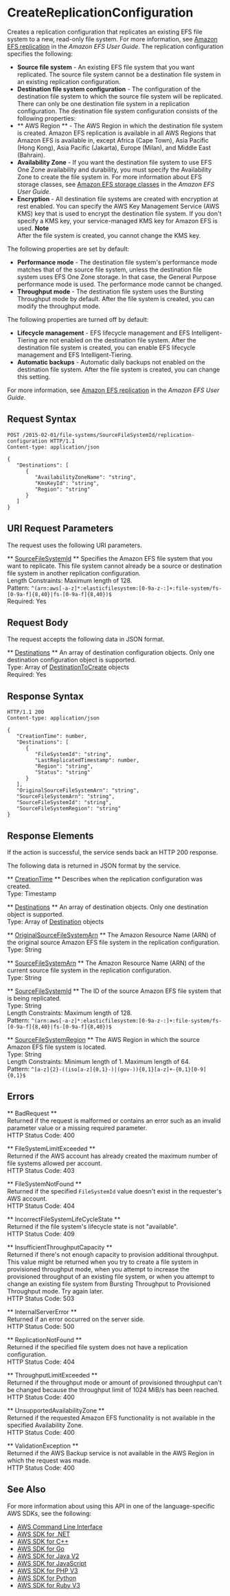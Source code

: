 # CreateReplicationConfiguration<a name="API_CreateReplicationConfiguration"></a>

Creates a replication configuration that replicates an existing EFS file system to a new, read\-only file system\. For more information, see [Amazon EFS replication](https://docs.aws.amazon.com/efs/latest/ug/efs-replication.html) in the *Amazon EFS User Guide*\. The replication configuration specifies the following:
+  **Source file system** \- An existing EFS file system that you want replicated\. The source file system cannot be a destination file system in an existing replication configuration\.
+  **Destination file system configuration** \- The configuration of the destination file system to which the source file system will be replicated\. There can only be one destination file system in a replication configuration\. The destination file system configuration consists of the following properties:
  +  ** AWS Region ** \- The AWS Region in which the destination file system is created\. Amazon EFS replication is available in all AWS Regions that Amazon EFS is available in, except Africa \(Cape Town\), Asia Pacific \(Hong Kong\), Asia Pacific \(Jakarta\), Europe \(Milan\), and Middle East \(Bahrain\)\.
  +  **Availability Zone** \- If you want the destination file system to use EFS One Zone availability and durability, you must specify the Availability Zone to create the file system in\. For more information about EFS storage classes, see [ Amazon EFS storage classes](https://docs.aws.amazon.com/efs/latest/ug/storage-classes.html) in the *Amazon EFS User Guide*\.
  +  **Encryption** \- All destination file systems are created with encryption at rest enabled\. You can specify the AWS Key Management Service \(AWS KMS\) key that is used to encrypt the destination file system\. If you don't specify a KMS key, your service\-managed KMS key for Amazon EFS is used\. 
**Note**  
After the file system is created, you cannot change the KMS key\.

The following properties are set by default:
+  **Performance mode** \- The destination file system's performance mode matches that of the source file system, unless the destination file system uses EFS One Zone storage\. In that case, the General Purpose performance mode is used\. The performance mode cannot be changed\.
+  **Throughput mode** \- The destination file system uses the Bursting Throughput mode by default\. After the file system is created, you can modify the throughput mode\.

The following properties are turned off by default:
+  **Lifecycle management** \- EFS lifecycle management and EFS Intelligent\-Tiering are not enabled on the destination file system\. After the destination file system is created, you can enable EFS lifecycle management and EFS Intelligent\-Tiering\.
+  **Automatic backups** \- Automatic daily backups not enabled on the destination file system\. After the file system is created, you can change this setting\.

For more information, see [Amazon EFS replication](https://docs.aws.amazon.com/efs/latest/ug/efs-replication.html) in the *Amazon EFS User Guide*\.

## Request Syntax<a name="API_CreateReplicationConfiguration_RequestSyntax"></a>

```
POST /2015-02-01/file-systems/SourceFileSystemId/replication-configuration HTTP/1.1
Content-type: application/json

{
   "Destinations": [ 
      { 
         "AvailabilityZoneName": "string",
         "KmsKeyId": "string",
         "Region": "string"
      }
   ]
}
```

## URI Request Parameters<a name="API_CreateReplicationConfiguration_RequestParameters"></a>

The request uses the following URI parameters\.

 ** [SourceFileSystemId](#API_CreateReplicationConfiguration_RequestSyntax) **   <a name="efs-CreateReplicationConfiguration-request-SourceFileSystemId"></a>
Specifies the Amazon EFS file system that you want to replicate\. This file system cannot already be a source or destination file system in another replication configuration\.  
Length Constraints: Maximum length of 128\.  
Pattern: `^(arn:aws[-a-z]*:elasticfilesystem:[0-9a-z-:]+:file-system/fs-[0-9a-f]{8,40}|fs-[0-9a-f]{8,40})$`   
Required: Yes

## Request Body<a name="API_CreateReplicationConfiguration_RequestBody"></a>

The request accepts the following data in JSON format\.

 ** [Destinations](#API_CreateReplicationConfiguration_RequestSyntax) **   <a name="efs-CreateReplicationConfiguration-request-Destinations"></a>
An array of destination configuration objects\. Only one destination configuration object is supported\.  
Type: Array of [DestinationToCreate](API_DestinationToCreate.md) objects  
Required: Yes

## Response Syntax<a name="API_CreateReplicationConfiguration_ResponseSyntax"></a>

```
HTTP/1.1 200
Content-type: application/json

{
   "CreationTime": number,
   "Destinations": [ 
      { 
         "FileSystemId": "string",
         "LastReplicatedTimestamp": number,
         "Region": "string",
         "Status": "string"
      }
   ],
   "OriginalSourceFileSystemArn": "string",
   "SourceFileSystemArn": "string",
   "SourceFileSystemId": "string",
   "SourceFileSystemRegion": "string"
}
```

## Response Elements<a name="API_CreateReplicationConfiguration_ResponseElements"></a>

If the action is successful, the service sends back an HTTP 200 response\.

The following data is returned in JSON format by the service\.

 ** [CreationTime](#API_CreateReplicationConfiguration_ResponseSyntax) **   <a name="efs-CreateReplicationConfiguration-response-CreationTime"></a>
Describes when the replication configuration was created\.  
Type: Timestamp

 ** [Destinations](#API_CreateReplicationConfiguration_ResponseSyntax) **   <a name="efs-CreateReplicationConfiguration-response-Destinations"></a>
An array of destination objects\. Only one destination object is supported\.  
Type: Array of [Destination](API_Destination.md) objects

 ** [OriginalSourceFileSystemArn](#API_CreateReplicationConfiguration_ResponseSyntax) **   <a name="efs-CreateReplicationConfiguration-response-OriginalSourceFileSystemArn"></a>
The Amazon Resource Name \(ARN\) of the original source Amazon EFS file system in the replication configuration\.  
Type: String

 ** [SourceFileSystemArn](#API_CreateReplicationConfiguration_ResponseSyntax) **   <a name="efs-CreateReplicationConfiguration-response-SourceFileSystemArn"></a>
The Amazon Resource Name \(ARN\) of the current source file system in the replication configuration\.  
Type: String

 ** [SourceFileSystemId](#API_CreateReplicationConfiguration_ResponseSyntax) **   <a name="efs-CreateReplicationConfiguration-response-SourceFileSystemId"></a>
The ID of the source Amazon EFS file system that is being replicated\.  
Type: String  
Length Constraints: Maximum length of 128\.  
Pattern: `^(arn:aws[-a-z]*:elasticfilesystem:[0-9a-z-:]+:file-system/fs-[0-9a-f]{8,40}|fs-[0-9a-f]{8,40})$` 

 ** [SourceFileSystemRegion](#API_CreateReplicationConfiguration_ResponseSyntax) **   <a name="efs-CreateReplicationConfiguration-response-SourceFileSystemRegion"></a>
The AWS Region in which the source Amazon EFS file system is located\.  
Type: String  
Length Constraints: Minimum length of 1\. Maximum length of 64\.  
Pattern: `^[a-z]{2}-((iso[a-z]{0,1}-)|(gov-)){0,1}[a-z]+-{0,1}[0-9]{0,1}$` 

## Errors<a name="API_CreateReplicationConfiguration_Errors"></a>

 ** BadRequest **   
Returned if the request is malformed or contains an error such as an invalid parameter value or a missing required parameter\.  
HTTP Status Code: 400

 ** FileSystemLimitExceeded **   
Returned if the AWS account has already created the maximum number of file systems allowed per account\.  
HTTP Status Code: 403

 ** FileSystemNotFound **   
Returned if the specified `FileSystemId` value doesn't exist in the requester's AWS account\.  
HTTP Status Code: 404

 ** IncorrectFileSystemLifeCycleState **   
Returned if the file system's lifecycle state is not "available"\.  
HTTP Status Code: 409

 ** InsufficientThroughputCapacity **   
Returned if there's not enough capacity to provision additional throughput\. This value might be returned when you try to create a file system in provisioned throughput mode, when you attempt to increase the provisioned throughput of an existing file system, or when you attempt to change an existing file system from Bursting Throughput to Provisioned Throughput mode\. Try again later\.  
HTTP Status Code: 503

 ** InternalServerError **   
Returned if an error occurred on the server side\.  
HTTP Status Code: 500

 ** ReplicationNotFound **   
Returned if the specified file system does not have a replication configuration\.  
HTTP Status Code: 404

 ** ThroughputLimitExceeded **   
Returned if the throughput mode or amount of provisioned throughput can't be changed because the throughput limit of 1024 MiB/s has been reached\.  
HTTP Status Code: 400

 ** UnsupportedAvailabilityZone **   
Returned if the requested Amazon EFS functionality is not available in the specified Availability Zone\.  
HTTP Status Code: 400

 ** ValidationException **   
Returned if the AWS Backup service is not available in the AWS Region in which the request was made\.  
HTTP Status Code: 400

## See Also<a name="API_CreateReplicationConfiguration_SeeAlso"></a>

For more information about using this API in one of the language\-specific AWS SDKs, see the following:
+  [AWS Command Line Interface](https://docs.aws.amazon.com/goto/aws-cli/elasticfilesystem-2015-02-01/CreateReplicationConfiguration) 
+  [AWS SDK for \.NET](https://docs.aws.amazon.com/goto/DotNetSDKV3/elasticfilesystem-2015-02-01/CreateReplicationConfiguration) 
+  [AWS SDK for C\+\+](https://docs.aws.amazon.com/goto/SdkForCpp/elasticfilesystem-2015-02-01/CreateReplicationConfiguration) 
+  [AWS SDK for Go](https://docs.aws.amazon.com/goto/SdkForGoV1/elasticfilesystem-2015-02-01/CreateReplicationConfiguration) 
+  [AWS SDK for Java V2](https://docs.aws.amazon.com/goto/SdkForJavaV2/elasticfilesystem-2015-02-01/CreateReplicationConfiguration) 
+  [AWS SDK for JavaScript](https://docs.aws.amazon.com/goto/AWSJavaScriptSDK/elasticfilesystem-2015-02-01/CreateReplicationConfiguration) 
+  [AWS SDK for PHP V3](https://docs.aws.amazon.com/goto/SdkForPHPV3/elasticfilesystem-2015-02-01/CreateReplicationConfiguration) 
+  [AWS SDK for Python](https://docs.aws.amazon.com/goto/boto3/elasticfilesystem-2015-02-01/CreateReplicationConfiguration) 
+  [AWS SDK for Ruby V3](https://docs.aws.amazon.com/goto/SdkForRubyV3/elasticfilesystem-2015-02-01/CreateReplicationConfiguration) 